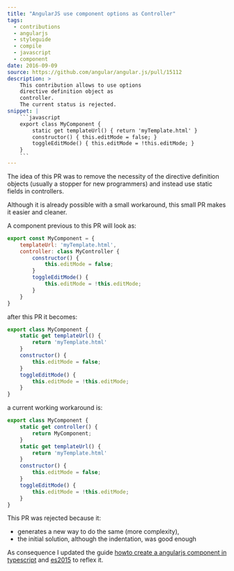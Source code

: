 ```yaml
---
title: "AngularJS use component options as Controller"
tags:
  - contributions
  - angularjs
  - styleguide
  - compile
  - javascript
  - component
date: 2016-09-09
source: https://github.com/angular/angular.js/pull/15112
description: >
    This contribution allows to use options 
    directive definition object as
    controller.
    The current status is rejected.
snippet: |
    ```javascript
    export class MyComponent {
        static get templateUrl() { return 'myTemplate.html' }
        constructor() { this.editMode = false; }
        toggleEditMode() { this.editMode = !this.editMode; }
    }
    ```
---
```


The idea of this PR was to remove the necessity of the 
directive definition objects (usually a stopper for new programmers)
and instead use static fields in controllers.

Although it is already possible with a small workaround,
this small PR makes it easier and cleaner.

A component previous to this PR will look as:

```javascript
export const MyComponent = {
    templateUrl: 'myTemplate.html',
    controller: class MyController {
        constructor() {
            this.editMode = false;
        }
        toggleEditMode() {
            this.editMode = !this.editMode;
        }
    }
}
```

after this PR it becomes: 

```javascript
export class MyComponent {
    static get templateUrl() { 
        return 'myTemplate.html'
    }
    constructor() {
        this.editMode = false;
    }
    toggleEditMode() {
        this.editMode = !this.editMode;
    }
}
```

a current working workaround is:

```javascript
export class MyComponent {
    static get controller() { 
        return MyComponent;
    }
    static get templateUrl() { 
        return 'myTemplate.html'
    }
    constructor() {
        this.editMode = false;
    }
    toggleEditMode() {
        this.editMode = !this.editMode;
    }
}
```

This PR was rejected because it:
- generates a new way to do the same (more complexity),
- the initial solution, although the indentation, was good enough

As consequence I updated the guide 
[howto create a angularjs component in typescript](../angularjs-components-typescript)
and [es2015](../angularjs-components-es2015)
to reflex it.

